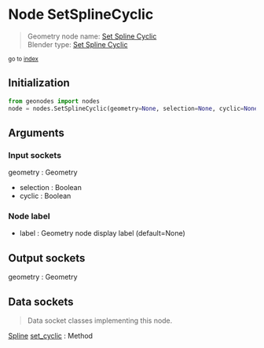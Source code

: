 
# Node SetSplineCyclic

> Geometry node name: [Set Spline Cyclic](https://docs.blender.org/manual/en/latest/modeling/geometry_nodes/material/set_spline_cyclic.html)<br>
  Blender type: [Set Spline Cyclic](https://docs.blender.org/api/current/bpy.types.GeometryNodeSetSplineCyclic.html)
  
<sub>go to [index](/docs/index.md)</sub>

## Initialization

```python
from geonodes import nodes
node = nodes.SetSplineCyclic(geometry=None, selection=None, cyclic=None, label=None)
```



## Arguments


### Input sockets

geometry : Geometry
- selection : Boolean
- cyclic : Boolean

### Node label

- label : Geometry node display label (default=None)

## Output sockets

geometry : Geometry

## Data sockets

> Data socket classes implementing this node.
  
[Spline](/docs/sockets/Spline.md) [set_cyclic](/docs/sockets/Spline.md#set_cyclic) : Method

